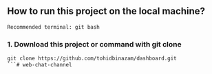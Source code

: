 ## How to run this project on the local machine?

`Recommended terminal: git bash`

### 1. Download this project or command with git clone

```HTML
git clone https://github.com/tohidbinazam/dashboard.git
```# web-chat-channel
